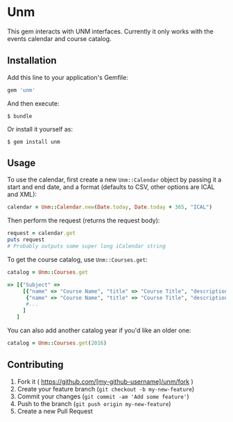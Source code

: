 # Unm

This gem interacts with UNM interfaces. Currently it only works with the events
calendar and course catalog.

## Installation

Add this line to your application's Gemfile:

```ruby
gem 'unm'
```

And then execute:

    $ bundle

Or install it yourself as:

    $ gem install unm

## Usage

To use the calendar, first create a new `Unm::Calendar` object by passing it a start
and end date, and a format (defaults to CSV, other options are ICAL and XML):

```ruby
calendar = Unm::Calendar.new(Date.today, Date.today + 365, "ICAL")
```

Then perform the request (returns the request body):

```ruby
request = calendar.get
puts request
# Probably outputs some super long iCalendar string
```

To get the course catalog, use `Unm::Courses.get`:

``` ruby
catalog = Unm::Courses.get

=> [{"Subject" =>
     [{"name" => "Course Name", "title" => "Course Title", "description" => "Course Description"},
      {"name" => "Course Name", "title" => "Course Title", "description" => "Course Description"},
      #...
     ]
   ]
```

You can also add another catalog year if you'd like an older one:

``` ruby
catalog = Unm::Courses.get(2016)
```

## Contributing

1. Fork it ( https://github.com/[my-github-username]/unm/fork )
2. Create your feature branch (`git checkout -b my-new-feature`)
3. Commit your changes (`git commit -am 'Add some feature'`)
4. Push to the branch (`git push origin my-new-feature`)
5. Create a new Pull Request

